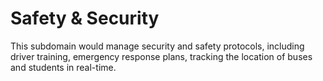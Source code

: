 # Safety & Security

This subdomain would manage security and safety protocols, including driver training, emergency response plans, tracking the location of buses and students in real-time.
